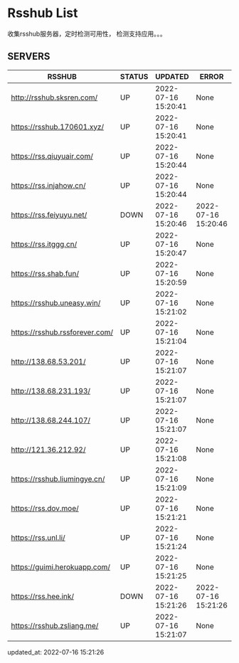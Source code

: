 # Rsshub List

收集rsshub服务器，定时检测可用性， 检测支持应用。。。


## SERVERS

|  RSSHUB   | STATUS  | UPDATED  | ERROR  | TWITTER |  
|  ----  | ----  | ----  | ----  | ---- |  
| http://rsshub.sksren.com/ | UP | 2022-07-16 15:20:41 | None |OK|  
| https://rsshub.170601.xyz/ | UP | 2022-07-16 15:20:41 | None |OK|  
| https://rss.qiuyuair.com/ | UP | 2022-07-16 15:20:44 | None ||  
| https://rss.injahow.cn/ | UP | 2022-07-16 15:20:44 | None ||  
| https://rss.feiyuyu.net/ | DOWN | 2022-07-16 15:20:46 | 2022-07-16 15:20:46 |  
| https://rss.itggg.cn/ | UP | 2022-07-16 15:20:47 | None ||  
| https://rss.shab.fun/ | UP | 2022-07-16 15:20:59 | None |OK|  
| https://rsshub.uneasy.win/ | UP | 2022-07-16 15:21:02 | None |OK|  
| https://rsshub.rssforever.com/ | UP | 2022-07-16 15:21:04 | None |OK|  
| http://138.68.53.201/ | UP | 2022-07-16 15:21:07 | None ||  
| http://138.68.231.193/ | UP | 2022-07-16 15:21:07 | None ||  
| http://138.68.244.107/ | UP | 2022-07-16 15:21:07 | None ||  
| http://121.36.212.92/ | UP | 2022-07-16 15:21:08 | None ||  
| https://rsshub.liumingye.cn/ | UP | 2022-07-16 15:21:09 | None ||  
| https://rss.dov.moe/ | UP | 2022-07-16 15:21:21 | None |OK|  
| https://rss.unl.li/ | UP | 2022-07-16 15:21:24 | None ||  
| https://guimi.herokuapp.com/ | UP | 2022-07-16 15:21:25 | None ||  
| https://rss.hee.ink/ | DOWN | 2022-07-16 15:21:26 | 2022-07-16 15:21:26 |  
| https://rsshub.zsliang.me/ | UP | 2022-07-16 15:21:07 | None |OK|  
  

updated_at: 2022-07-16 15:21:26  
